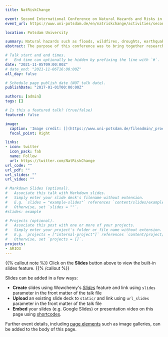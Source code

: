 ```yaml
---
title: NatRiskChange

event: Second International Conference on Natural Hazards and Risks in a Changing World 2021
event_url: https://www.uni-potsdam.de/en/natriskchange/activities/second-international-natriskchange-conference-2021

location: Potsdam University

summary: Natural hazards such as floods, wildfires, droughts, earthquakes, landslides, and compound events heavily affect human societies and call for better risk mitigation strategies. In the wake of changing hydro-climatological, geo-physical and socio-economic system conditions the magnitude, frequency and impacts of natural hazards might change as well. Therefore methods are needed for hazard and risk quantification accounting for transient nature of hazards and risks in response to changing natural and anthropogenic altered systems.
abstract: The purpose of this conference was to bring together researchers from natural sciences (e.g. hydrology, meteorology, geomorphology, hydraulics, environmental science, seismology, physical geography), risk research, human geography, nonlinear systems dynamics, and applied mathematics to discuss new insights and developments about impact modeling, risk assessments and risk mitigation, process understanding and the analysis of complex systems. Knowledge transfer, communication and networking have been a key issue of the conference. The conference comprised keynote speeches and invited talks given by outstanding experts, oral presentations, poster sessions and discussions

# Talk start and end times.
#   End time can optionally be hidden by prefixing the line with `#`.
date: "2021-11-05T09:00:00Z"
# date_end: "2021-11-06T16:00:00Z"
all_day: false

# Schedule page publish date (NOT talk date).
publishDate: "2017-01-01T00:00:00Z"

authors: [admin]
tags: []

# Is this a featured talk? (true/false)
featured: false

image:
  caption: 'Image credit: [](https://www.uni-potsdam.de/fileadmin/_processed_/d/4/csm_NRC_Logo_ca85d65216.png)'
  focal_point: Right

links:
- icon: twitter
  icon_pack: fab
  name: Follow
  url: https://twitter.com/NatRiskChange
url_code: ""
url_pdf: ""
url_slides: ""
url_video: ""

# Markdown Slides (optional).
#   Associate this talk with Markdown slides.
#   Simply enter your slide deck's filename without extension.
#   E.g. `slides = "example-slides"` references `content/slides/example-slides.md`.
#   Otherwise, set `slides = ""`.
#slides: example

# Projects (optional).
#   Associate this post with one or more of your projects.
#   Simply enter your project's folder or file name without extension.
#   E.g. `projects = ["internal-project"]` references `content/project/deep-learning/index.md`.
#   Otherwise, set `projects = []`.
projects:
- ARIO3
---
```


{{% callout note %}}
Click on the **Slides** button above to view the built-in slides feature.
{{% /callout %}}

Slides can be added in a few ways:

- **Create** slides using Wowchemy's [*Slides*](https://wowchemy.com/docs/managing-content/#create-slides) feature and link using `slides` parameter in the front matter of the talk file
- **Upload** an existing slide deck to `static/` and link using `url_slides` parameter in the front matter of the talk file
- **Embed** your slides (e.g. Google Slides) or presentation video on this page using [shortcodes](https://wowchemy.com/docs/writing-markdown-latex/).

Further event details, including [page elements](https://wowchemy.com/docs/writing-markdown-latex/) such as image galleries, can be added to the body of this page.
